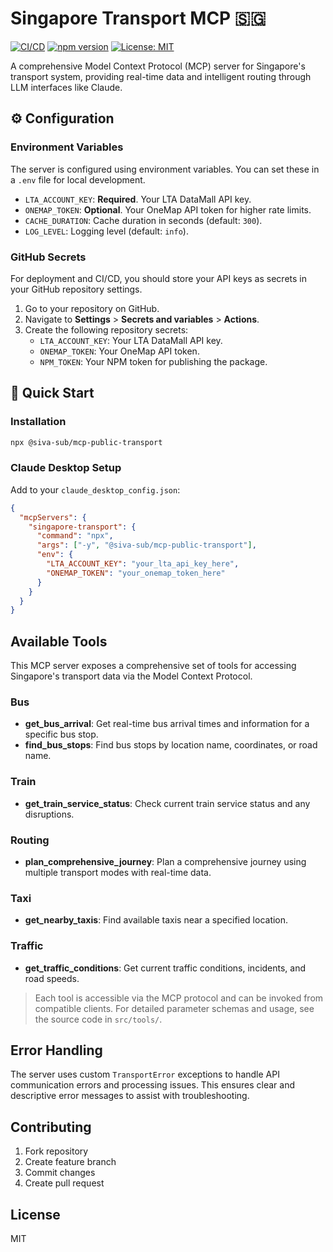 # Singapore Transport MCP 🇸🇬

[![CI/CD](https://github.com/siva-sub/MCP-Public-Transport/actions/workflows/ci.yml/badge.svg)](https://github.com/siva-sub/MCP-Public-Transport/actions)
[![npm version](https://badge.fury.io/js/%40siva-sub%2Fmcp-public-transport.svg)](https://badge.fury.io/js/%40siva-sub%2Fmcp-public-transport)
[![License: MIT](https://img.shields.io/badge/License-MIT-yellow.svg)](https://opensource.org/licenses/MIT)

A comprehensive Model Context Protocol (MCP) server for Singapore's transport system, providing real-time data and intelligent routing through LLM interfaces like Claude.

## ⚙️ Configuration

### Environment Variables
The server is configured using environment variables. You can set these in a `.env` file for local development.

- `LTA_ACCOUNT_KEY`: **Required**. Your LTA DataMall API key.
- `ONEMAP_TOKEN`: **Optional**. Your OneMap API token for higher rate limits.
- `CACHE_DURATION`: Cache duration in seconds (default: `300`).
- `LOG_LEVEL`: Logging level (default: `info`).

### GitHub Secrets
For deployment and CI/CD, you should store your API keys as secrets in your GitHub repository settings.

1. Go to your repository on GitHub.
2. Navigate to **Settings** > **Secrets and variables** > **Actions**.
3. Create the following repository secrets:
   - `LTA_ACCOUNT_KEY`: Your LTA DataMall API key.
   - `ONEMAP_TOKEN`: Your OneMap API token.
   - `NPM_TOKEN`: Your NPM token for publishing the package.

## 🚀 Quick Start

### Installation
```bash
npx @siva-sub/mcp-public-transport
```

### Claude Desktop Setup
Add to your `claude_desktop_config.json`:
```json
{
  "mcpServers": {
    "singapore-transport": {
      "command": "npx",
      "args": ["-y", "@siva-sub/mcp-public-transport"],
      "env": {
        "LTA_ACCOUNT_KEY": "your_lta_api_key_here",
        "ONEMAP_TOKEN": "your_onemap_token_here"
      }
    }
  }
}
```

## Available Tools

This MCP server exposes a comprehensive set of tools for accessing Singapore's transport data via the Model Context Protocol.

### Bus
- **get_bus_arrival**: Get real-time bus arrival times and information for a specific bus stop.
- **find_bus_stops**: Find bus stops by location name, coordinates, or road name.

### Train
- **get_train_service_status**: Check current train service status and any disruptions.

### Routing
- **plan_comprehensive_journey**: Plan a comprehensive journey using multiple transport modes with real-time data.

### Taxi
- **get_nearby_taxis**: Find available taxis near a specified location.

### Traffic
- **get_traffic_conditions**: Get current traffic conditions, incidents, and road speeds.

> Each tool is accessible via the MCP protocol and can be invoked from compatible clients. For detailed parameter schemas and usage, see the source code in `src/tools/`.

## Error Handling

The server uses custom `TransportError` exceptions to handle API communication errors and processing issues. This ensures clear and descriptive error messages to assist with troubleshooting.

## Contributing

1. Fork repository
2. Create feature branch
3. Commit changes
4. Create pull request

## License

MIT
